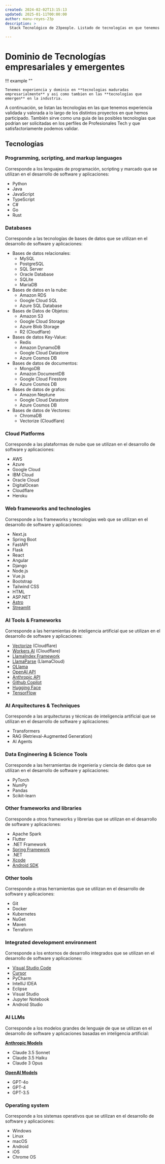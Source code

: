 ```yaml
---
created: 2024-02-02T13:15:13
updated: 2025-01-11T00:00:00
author: manu-reyes-23p
description: >
  Stack Tecnológico de 23people. Listado de tecnologías en que tenemos experiencia y que podemos validar en los perfiles de Profesionales Tech.

---
```


# Dominio de Tecnologías empresariales y emergentes

!!! example ""

    Tenemos experiencia y dominio en **tecnologias maduradas empresarialmente** y asi como tambien en las **tecnologías que emergen** en la industria.

A continuación, se listan las tecnologías en las que tenemos experiencia validada y valorada a lo largo de los distintos proyectos en que hemos participado. También sirve como una guia de las posibles tecnologías que podrian ser solicitadas en los perfiles de Profesionales Tech y que satisfactoriamente podemos validar.

## Tecnologías

### Programming, scripting, and markup languages

Corresponde a los lenguajes de programación, scripting y marcado que se utilizan en el desarrollo de software y aplicaciones:

- Python
- Java
- JavaScript
- TypeScript
- C#
- Go
- Rust

### Databases

Corresponde a las tecnologías de bases de datos que se utilizan en el desarrollo de software y aplicaciones:

- Bases de datos relacionales:
    - MySQL
    - PostgreSQL
    - SQL Server
    - Oracle Database
    - SQLite
    - MariaDB
- Bases de datos en la nube:
    - Amazon RDS
    - Google Cloud SQL
    - Azure SQL Database
- Bases de Datos de Objetos:
    - Amazon S3
    - Google Cloud Storage
    - Azure Blob Storage
    - R2 (Cloudflare)
- Bases de datos Key-Value:
    - Redis
    - Amazon DynamoDB
    - Google Cloud Datastore
    - Azure Cosmos DB
- Bases de datos de documentos:
    - MongoDB
    - Amazon DocumentDB
    - Google Cloud Firestore
    - Azure Cosmos DB
- Bases de datos de grafos:
    - Amazon Neptune
    - Google Cloud Datastore
    - Azure Cosmos DB
- Bases de datos de Vectores:
    - ChromaDB
    - Vectorize (Cloudflare)

### Cloud Platforms

Corresponde a las plataformas de nube que se utilizan en el desarrollo de software y aplicaciones:

- AWS
- Azure
- Google Cloud
- IBM Cloud
- Oracle Cloud
- DigitalOcean
- Cloudflare
- Heroku

### Web frameworks and technologies

Corresponde a los frameworks y tecnologías web que se utilizan en el desarrollo de software y aplicaciones:

- Next.js
- Spring Boot
- FastAPI
- Flask
- React
- Angular
- Django
- Node.js
- Vue.js
- Bootstrap
- Tailwind CSS
- HTML
- ASP.NET
- [Astro](https://astro.build/)
- [Streamlit](https://streamlit.io/)

### AI Tools & Frameworks

Corresponde a las herramientas de inteligencia artificial que se utilizan en el desarrollo de software y aplicaciones:

- [Vectorize](https://developers.cloudflare.com/vectorize/) (Cloudflare)
- [Workers AI](https://developers.cloudflare.com/workers-ai/) (Cloudflare)
- [LlamaIndex Framework](https://docs.llamaindex.ai/en/stable/)
- [LlamaParse](https://docs.cloud.llamaindex.ai/llamaparse/getting_started) (LlamaCloud)
- [OLlama](https://ollama.com/)
- [OpenAI API](https://platform.openai.com/docs/overview)
- [Anthropic API](https://www.anthropic.com/api)
- [Github Copilot](https://github.com/features/copilot)
- [Hugging Face](https://huggingface.co/)
- [TensorFlow](https://www.tensorflow.org/)

### AI Arquitectures & Techniques

Corresponde a las arquitecturas y técnicas de inteligencia artificial que se utilizan en el desarrollo de software y aplicaciones:

- Transformers
- RAG (Retrieval-Augmented Generation)
- AI Agents

### Data Engineering & Science Tools

Corresponde a las herramientas de ingeniería y ciencia de datos que se utilizan en el desarrollo de software y aplicaciones:

- PyTorch
- NumPy
- Pandas
- Scikit-learn

### Other frameworks and libraries

Corresponde a otros frameworks y librerías que se utilizan en el desarrollo de software y aplicaciones:

- Apache Spark
- Flutter
- .NET Framework
- [Spring Framework](https://spring.io/projects/spring-framework)
- .NET
- [Xcode](https://developer.apple.com/xcode/)
- [Android SDK](https://developer.android.com/)

### Other tools

Corresponde a otras herramientas que se utilizan en el desarrollo de software y aplicaciones:

- Git
- Docker
- Kubernetes
- NuGet
- Maven
- Terraform

### Integrated development environment

Corresponde a los entornos de desarrollo integrados que se utilizan en el desarrollo de software y aplicaciones:

- [Visual Studio Code](https://code.visualstudio.com/)
- [Cursor](https://www.cursor.com/)
- PyCharm
- IntelliJ IDEA
- Eclipse
- Visual Studio
- Jupyter Notebook
- Android Studio

### AI LLMs

Corresponde a los modelos grandes de lenguaje de que se utilizan en el desarrollo de software y aplicaciones basadas en inteligencia artificial:

[**Anthropic Models**](https://docs.anthropic.com/en/docs/about-claude/models)

- Claude 3.5 Sonnet
- Claude 3.5 Haiku
- Claude 3 Opus

[**OpenAI Models**](https://platform.openai.com/docs/models/gp)

- GPT-4o
- GPT-4
- GPT-3.5

### Operating system

Corresponde a los sistemas operativos que se utilizan en el desarrollo de software y aplicaciones:

- Windows
- Linux
- macOS
- Android
- iOS
- Chrome OS
